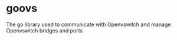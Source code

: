# goovs
The go library used to communicate with Openvswitch and manage Openvswitch bridges and ports
